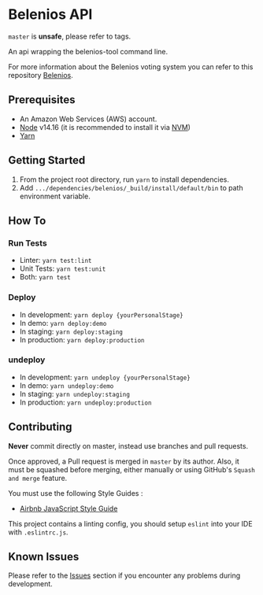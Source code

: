 # Belenios API

`master` is **unsafe**, please refer to tags.

An api wrapping the belenios-tool command line.

For more information about the Belenios voting system you can refer to this repository [Belenios](https://gitlab.inria.fr/belenios/belenios).

## Prerequisites

* An Amazon Web Services (AWS) account.
* [Node](https://nodejs.org) v14.16 (it is recommended to install it via [NVM](https://github.com/creationix/nvm))
* [Yarn](https://yarnpkg.com/)

## Getting Started

1. From the project root directory, run `yarn` to install dependencies.
2. Add `.../dependencies/belenios/_build/install/default/bin` to path environment variable.

## How To

### Run Tests

* Linter: `yarn test:lint`
* Unit Tests: `yarn test:unit`
* Both: `yarn test`

### Deploy

* In development: `yarn deploy {yourPersonalStage}`
* In demo: `yarn deploy:demo`
* In staging: `yarn deploy:staging`
* In production: `yarn deploy:production`

### undeploy

* In development: `yarn undeploy {yourPersonalStage}`
* In demo: `yarn undeploy:demo`
* In staging: `yarn undeploy:staging`
* In production: `yarn undeploy:production`

## Contributing

**Never** commit directly on master, instead use branches and pull requests.

Once approved, a Pull request is merged in `master` by its author. Also, it must be squashed before merging,
either manually or using GitHub's `Squash and merge` feature.

You must use the following Style Guides :

* [Airbnb JavaScript Style Guide](https://github.com/airbnb/javascript)

This project contains a linting config, you should setup `eslint` into your IDE with `.eslintrc.js`.

## Known Issues

Please refer to the [Issues](https://github.com/novom/belenios/issues) section
if you encounter any problems during development.
